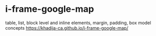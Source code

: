 # i-frame-google-map
table, list, block level and inline elements, margin, padding, box model concepts
https://khadija-ca.github.io/i-frame-google-map/
